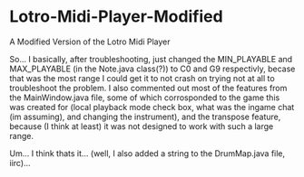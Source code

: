 # Lotro-Midi-Player-Modified
A Modified Version of the Lotro Midi Player

So... I basically, after troubleshooting, just changed the MIN_PLAYABLE and MAX_PLAYABLE (in the Note.java class(?)) to C0 and G9 respectivly, becase that was the most range I could get it to not crash on trying not at all to troubleshoot the problem.  I also commented out most of the features from the MainWindow.java file, some of which corrosponded to the game this was created for (local playback mode check box, what was the ingame chat (im assuming), and changing the instrument), and the transpose feature, because (I think at least) it was not designed to work with such a large range.

Um...  I think thats it... (well, I also added a string to the DrumMap.java file, iirc)...
